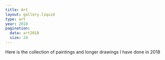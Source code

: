```yaml
---
title: Art
layout: gallery.liquid
type: art
year: 2018
pagination:
  data: art2018
  size: 24
---
```


Here is the collection of paintings and longer drawings I have done in 2018

